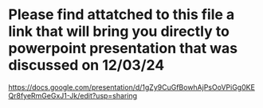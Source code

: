# Please find attatched to this file a link that will bring you directly to powerpoint presentation that was discussed on 12/03/24

https://docs.google.com/presentation/d/1gZy9CuGfBowhAjPsOoVPiGg0KEQr8fyeRmGeGxJ1-Jk/edit?usp=sharing
